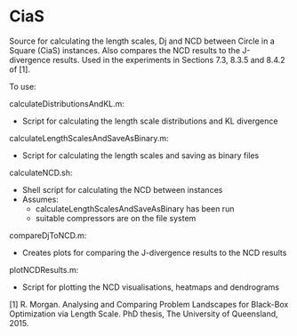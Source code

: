 CiaS
====

Source for calculating the length scales, Dj and NCD between Circle in a Square (CiaS) instances. Also compares the NCD results to the J-divergence results. Used in the experiments in Sections 7.3, 8.3.5 and 8.4.2 of [1].

To use:

calculateDistributionsAndKL.m:
  - Script for calculating the length scale distributions and KL divergence

calculateLengthScalesAndSaveAsBinary.m:
  - Script for calculating the length scales and saving as binary files

calculateNCD.sh:
  - Shell script for calculating the NCD between instances
  - Assumes:
    - calculateLengthScalesAndSaveAsBinary has been run
    - suitable compressors are on the file system

compareDjToNCD.m:
  - Creates plots for comparing the J-divergence results to the NCD results
  
plotNCDResults.m:
  - Script for plotting the NCD visualisations, heatmaps and dendrograms

[1] R. Morgan. Analysing and Comparing Problem Landscapes for Black-Box Optimization via Length Scale. PhD thesis, The University of Queensland, 2015.